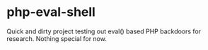 php-eval-shell
==============

Quick and dirty project testing out eval() based PHP backdoors for research. Nothing special for now.